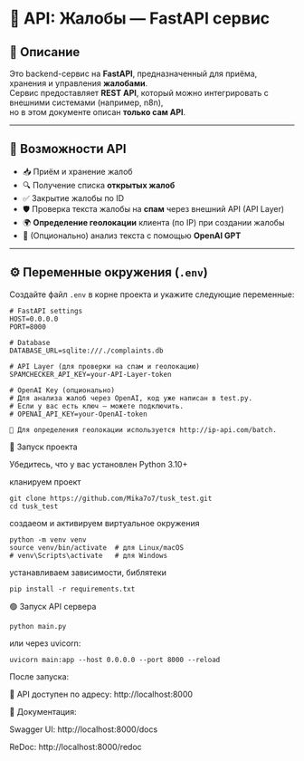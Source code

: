 # 🐍 API: Жалобы — FastAPI сервис

## 📌 Описание

Это backend-сервис на **FastAPI**, предназначенный для приёма, хранения и управления **жалобами**.  
Сервис предоставляет **REST API**, который можно интегрировать с внешними системами (например, n8n),  
но в этом документе описан **только сам API**.

---

## 📂 Возможности API

- 📥 Приём и хранение жалоб
- 🔍 Получение списка **открытых жалоб**
- ✅ Закрытие жалобы по ID
- 🛡 Проверка текста жалобы на **спам** через внешний API (API Layer)
- 🌍 **Определение геолокации** клиента (по IP) при создании жалобы
- 🤖 (Опционально) анализ текста с помощью **OpenAI GPT**

---

## ⚙️ Переменные окружения (`.env`)

Создайте файл `.env` в корне проекта и укажите следующие переменные:

```env
# FastAPI settings
HOST=0.0.0.0
PORT=8000

# Database
DATABASE_URL=sqlite:///./complaints.db

# API Layer (для проверки на спам и геолокацию)
SPAMCHECKER_API_KEY=your-API-Layer-token

# OpenAI Key (опционально)
# Для анализа жалоб через OpenAI, код уже написан в test.py.
# Если у вас есть ключ — можете подключить.
# OPENAI_API_KEY=your-OpenAI-token

🔹 Для определения геолокации используется http://ip-api.com/batch.

```

🚀 Запуск проекта

Убедитесь, что у вас установлен Python 3.10+

кланируем проект
```
git clone https://github.com/Mika7o7/tusk_test.git
cd tusk_test
```
создаеом и активируем виртуальное окружения
```
python -m venv venv
source venv/bin/activate  # для Linux/macOS
# venv\Scripts\activate   # для Windows
```
устанавливаем зависимости, библятеки 
```
pip install -r requirements.txt
```

🟢 Запуск API сервера

```
python main.py
```

или через uvicorn:
```
uvicorn main:app --host 0.0.0.0 --port 8000 --reload
```

После запуска:


📡 API доступен по адресу: http://localhost:8000

📃 Документация:

Swagger UI: http://localhost:8000/docs

ReDoc: http://localhost:8000/redoc
